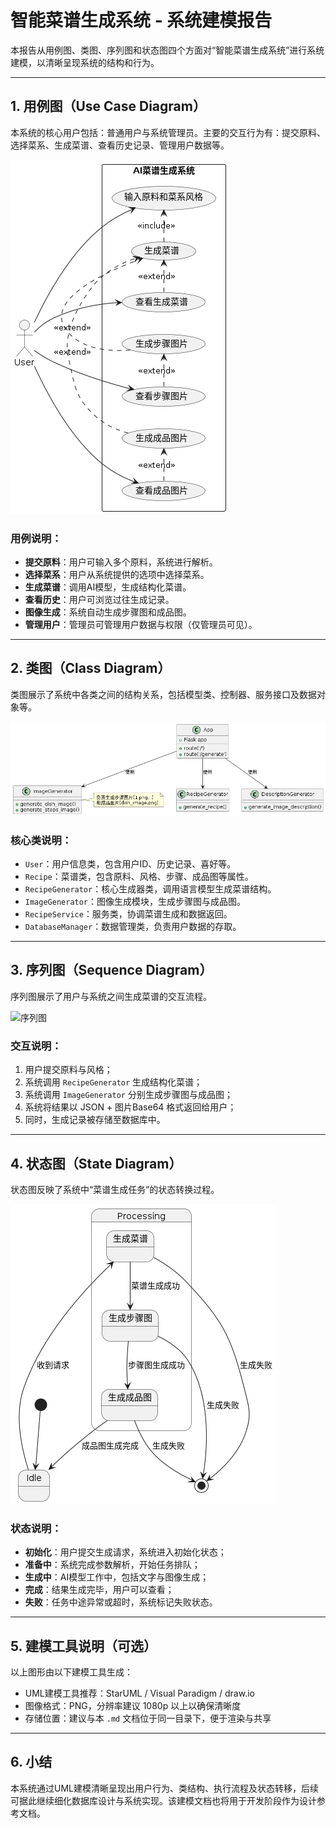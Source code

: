 # 智能菜谱生成系统 - 系统建模报告

本报告从用例图、类图、序列图和状态图四个方面对“智能菜谱生成系统”进行系统建模，以清晰呈现系统的结构和行为。

---

## 1. 用例图（Use Case Diagram）

本系统的核心用户包括：普通用户与系统管理员。主要的交互行为有：提交原料、选择菜系、生成菜谱、查看历史记录、管理用户数据等。

![用例图](./user_case.png)

### 用例说明：

- **提交原料**：用户可输入多个原料，系统进行解析。
- **选择菜系**：用户从系统提供的选项中选择菜系。
- **生成菜谱**：调用AI模型，生成结构化菜谱。
- **查看历史**：用户可浏览过往生成记录。
- **图像生成**：系统自动生成步骤图和成品图。
- **管理用户**：管理员可管理用户数据与权限（仅管理员可见）。

---

## 2. 类图（Class Diagram）

类图展示了系统中各类之间的结构关系，包括模型类、控制器、服务接口及数据对象等。

![类图](./class.png)

### 核心类说明：

- `User`：用户信息类，包含用户ID、历史记录、喜好等。
- `Recipe`：菜谱类，包含原料、风格、步骤、成品图等属性。
- `RecipeGenerator`：核心生成器类，调用语言模型生成菜谱结构。
- `ImageGenerator`：图像生成模块，生成步骤图与成品图。
- `RecipeService`：服务类，协调菜谱生成和数据返回。
- `DatabaseManager`：数据管理类，负责用户数据的存取。

---

## 3. 序列图（Sequence Diagram）

序列图展示了用户与系统之间生成菜谱的交互流程。

![序列图](./requence.png)

### 交互说明：

1. 用户提交原料与风格；
2. 系统调用 `RecipeGenerator` 生成结构化菜谱；
3. 系统调用 `ImageGenerator` 分别生成步骤图与成品图；
4. 系统将结果以 JSON + 图片Base64 格式返回给用户；
5. 同时，生成记录被存储至数据库中。

---

## 4. 状态图（State Diagram）

状态图反映了系统中“菜谱生成任务”的状态转换过程。

![状态图](./state.png)

### 状态说明：

- **初始化**：用户提交生成请求，系统进入初始化状态；
- **准备中**：系统完成参数解析，开始任务排队；
- **生成中**：AI模型工作中，包括文字与图像生成；
- **完成**：结果生成完毕，用户可以查看；
- **失败**：任务中途异常或超时，系统标记失败状态。

---

## 5. 建模工具说明（可选）

以上图形由以下建模工具生成：

- UML建模工具推荐：StarUML / Visual Paradigm / draw.io
- 图像格式：PNG，分辨率建议 1080p 以上以确保清晰度
- 存储位置：建议与本 `.md` 文档位于同一目录下，便于渲染与共享

---

## 6. 小结

本系统通过UML建模清晰呈现出用户行为、类结构、执行流程及状态转移，后续可据此继续细化数据库设计与系统实现。该建模文档也将用于开发阶段作为设计参考文档。
